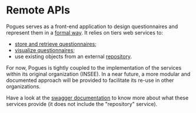 # Remote APIs

Pogues serves as a front-end application to design questionnaires and represent them in a [formal way](./schema.md). It relies on tiers web services to:
- [store and retrieve questionnaires](./persistence.md);
- [visualize questionnaires](./visualization.md);
- use existing objects from an external [repository](./repository.md).

For now, Pogues is tightly coupled to the implementation of the services within its original organization (INSEE). In a near future, a more modular and documented approach will be provided to facilitate its re-use in other organizations. 

Have a look at the [swagger documentation](./swagger.md) to know more about what these services provide (it does not include the "repository" service).

